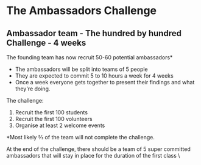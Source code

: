 # The Ambassadors Challenge

## Ambassador team - The hundred by hundred Challenge - 4 weeks

The founding team has now recruit 50-60 potential ambassadors\*

* The ambassadors will be split into teams of 5 people
* They are expected to commit 5 to 10 hours a week for 4 weeks
* Once a week everyone gets together to present their findings and what they're doing.&#x20;

The challenge:

1. Recruit the first 100 students
2. Recruit the first 100 volunteers
3. Organise at least 2 welcome events

\*Most likely ⅔ of the team will not complete the challenge.

At the end of the challenge, there should be a team of 5 super committed ambassadors that will stay in place for the duration of the first class \
